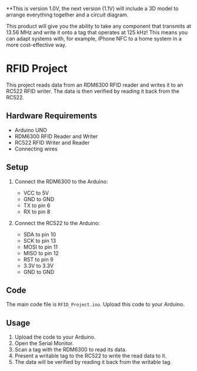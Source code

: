 **This is version 1.0V, the next version (1.1V) will include a 3D model to arrange everything together and a circuit diagram.

This product will give you the ability to take any component that transmits at 13.56 MHz and write it onto a tag that operates at 125 kHz! This means you can adapt systems with, for example, iPhone NFC to a home system in a more cost-effective way.
# RFID Project

This project reads data from an RDM6300 RFID reader and writes it to an RC522 RFID writer. The data is then verified by reading it back from the RC522.

## Hardware Requirements

- Arduino UNO
- RDM6300 RFID Reader and Writer
- RC522 RFID Writer and Reader
- Connecting wires

## Setup

1. Connect the RDM6300 to the Arduino:
   - VCC to 5V
   - GND to GND
   - TX to pin 6
   - RX to pin 8

2. Connect the RC522 to the Arduino:
   - SDA to pin 10
   - SCK to pin 13
   - MOSI to pin 11
   - MISO to pin 12
   - RST to pin 9
   - 3.3V to 3.3V
   - GND to GND

## Code

The main code file is `RFID_Project.ino`. Upload this code to your Arduino.

## Usage

1. Upload the code to your Arduino.
2. Open the Serial Monitor.
3. Scan a tag with the RDM6300 to read its data.
4. Present a writable tag to the RC522 to write the read data to it.
5. The data will be verified by reading it back from the writable tag.
